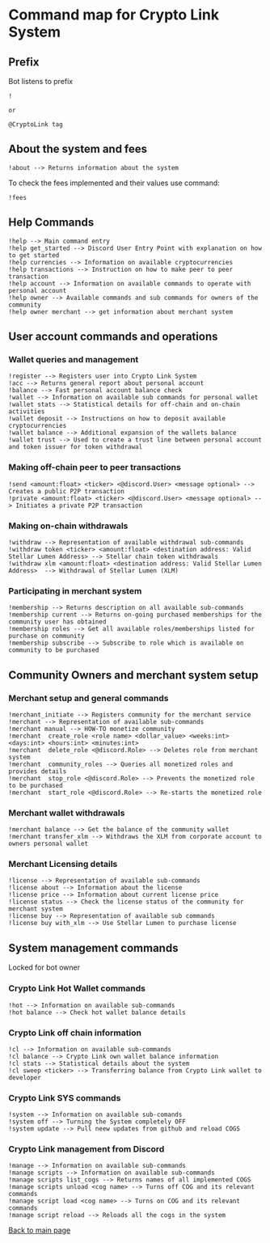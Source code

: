 
# Command map for Crypto Link System 
## Prefix
Bot listens to prefix 
```text
!

or 

@CryptoLink tag
```

## About the system and fees 
```text
!about --> Returns information about the system
```

To check the fees implemented and their values use command:

```text
!fees
```

## Help Commands
```text
!help --> Main command entry
!help get_started --> Discord User Entry Point with explanation on how to get started
!help currencies --> Information on available cryptocurrencies
!help transactions --> Instruction on how to make peer to peer transaction
!help account --> Information on available commands to operate with personal account
!help owner --> Available commands and sub commands for owners of the community
!help owner merchant --> get information about merchant system
```

## User account commands and operations

### Wallet queries and management

```text
!register --> Registers user into Crypto Link System
!acc --> Returns general report about personal account
!balance --> Fast personal account balance check 
!wallet --> Information on available sub commands for personal wallet
!wallet stats --> Statistical details for off-chain and on-chain activities 
!wallet deposit --> Instructions on how to deposit available cryptocurrencies
!wallet balance --> Additional expansion of the wallets balance
!wallet trust --> Used to create a trust line between personal account and token issuer for token withdrawal
```

### Making off-chain peer to peer transactions

```text
!send <amount:float> <ticker> <@discord.User> <message optional> --> Creates a public P2P transaction
!private <amount:float> <ticker> <@discord.User> <message optional> --> Initiates a private P2P transaction
```

### Making on-chain withdrawals
```text
!withdraw --> Representation of available withdrawal sub-commands
!withdraw token <ticker> <amount:float> <destination address: Valid Stellar Lumen Address> --> Stellar chain token withdrawals
!withdraw xlm <amount:float> <destination address: Valid Stellar Lumen Address>  --> Withdrawal of Stellar Lumen (XLM)
```

### Participating in merchant system
```text
!membership --> Returns description on all available sub-commands
!membership current --> Returns on-going purchased memberships for the community user has obtained
!membership roles --> Get all available roles/memberships listed for purchase on community
!membership subscribe --> Subscribe to role which is available on community to be purchased 
```

## Community Owners and merchant system setup

### Merchant setup and general commands

```text
!merchant_initiate --> Registers community for the merchant service
!merchant --> Representation of available sub-commands
!merchant manual --> HOW-TO monetize community
!merchant  create_role <role name> <dollar_value> <weeks:int> <days:int> <hours:int> <minutes:int>
!merchant  delete_role <@discord.Role> --> Deletes role from merchant system 
!merchant  community_roles --> Queries all monetized roles and provides details
!merchant  stop_role <@discord.Role> --> Prevents the monetized role to be purchased 
!merchant  start_role <@discord.Role> --> Re-starts the monetized role
```

### Merchant wallet withdrawals
```text
!merchant balance --> Get the balance of the community wallet 
!merchant transfer_xlm --> Withdraws the XLM from corporate account to owners personal wallet
```
### Merchant Licensing details

```text
!license --> Representation of available sub-commands
!license about --> Information about the license 
!license price --> Information about current license price 
!license status --> Check the license status of the community for merchant system
!license buy --> Representation of available sub commands
!license buy with_xlm --> Use Stellar Lumen to purchase license
```

## System management commands
Locked for bot owner

### Crypto Link Hot Wallet commands
```text
!hot --> Information on available sub-commands
!hot balance --> Check hot wallet balance details
```

### Crypto Link off chain information

```text
!cl --> Information on available sub-commands
!cl balance --> Crypto Link own wallet balance information 
!cl stats --> Statistical details about the system
!cl sweep <ticker> --> Transferring balance from Crypto Link wallet to developer 
```

### Crypto Link SYS commands
```text
!system --> Information on available sub-comands
!system off --> Turning the System completely OFF
!system update --> Pull neew updates from github and reload COGS
```

### Crypto Link management from Discord
```text
!manage --> Information on available sub-commands
!manage scripts --> Information on available sub-commands
!manage scripts list_cogs --> Returns names of all implemented COGS
!manage scripts unload <cog name> --> Turns off COG and its relevant commands
!manage script load <cog name> --> Turns on COG and its relevant commands
!manage script reload --> Reloads all the cogs in the system 
```

[Back to main page](README.md)